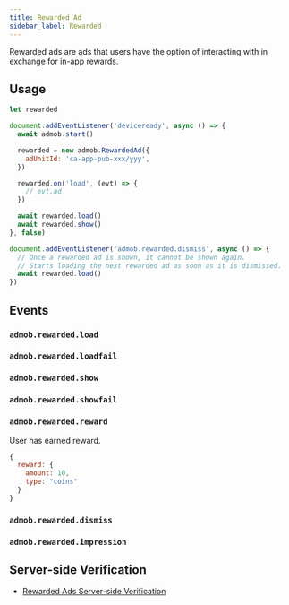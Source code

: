 ```yaml
---
title: Rewarded Ad
sidebar_label: Rewarded
---
```


Rewarded ads are ads that users have the option of interacting with in exchange for in-app rewards.

## Usage

```js
let rewarded

document.addEventListener('deviceready', async () => {
  await admob.start()

  rewarded = new admob.RewardedAd({
    adUnitId: 'ca-app-pub-xxx/yyy',
  })

  rewarded.on('load', (evt) => {
    // evt.ad
  })

  await rewarded.load()
  await rewarded.show()
}, false)

document.addEventListener('admob.rewarded.dismiss', async () => {
  // Once a rewarded ad is shown, it cannot be shown again.
  // Starts loading the next rewarded ad as soon as it is dismissed.
  await rewarded.load()
})
```

## Events

### `admob.rewarded.load`

### `admob.rewarded.loadfail`

### `admob.rewarded.show`

### `admob.rewarded.showfail`

### `admob.rewarded.reward`

User has earned reward.

```js
{
  reward: {
    amount: 10,
    type: "coins"
  }
}
```

### `admob.rewarded.dismiss`

### `admob.rewarded.impression`

## Server-side Verification

- [Rewarded Ads Server-side Verification](../rewarded-ads-ssv.md)
